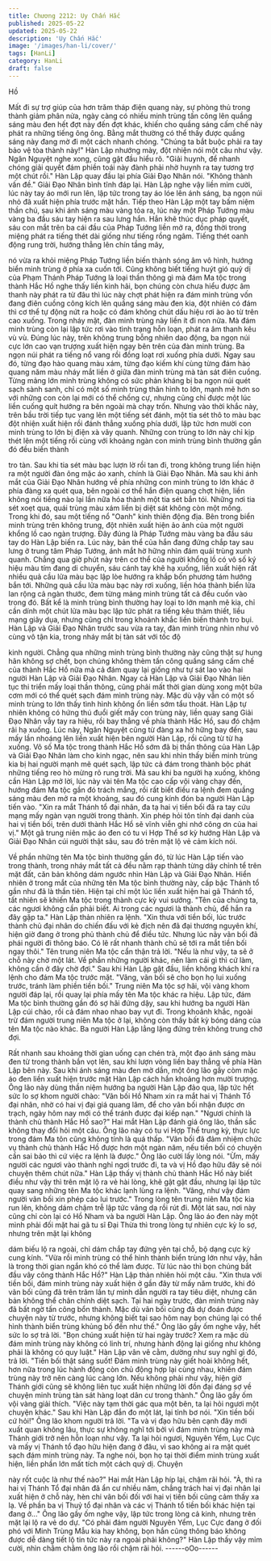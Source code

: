 ```yaml
---
title: Chương 2212: Uy Chấn Hắc
published: 2025-05-22
updated: 2025-05-22
description: 'Uy Chấn Hắc'
image: '/images/han-li/cover/'
tags: [HanLi]
category: HanLi
draft: false
---
```


Hồ

Mất đi sự trợ giúp của hơn trăm tháp điện quang này, sự phòng
thủ trong thành giảm phân nửa, ngày càng có nhiều minh trùng
tấn công lên quầng sáng màu đen hết đợt này đến đợt khác,
khiến cho quầng sáng cấm chế này phát ra những tiếng ông ông.
Bằng mắt thường có thể thấy được quầng sáng này đang mờ đi
một cách nhanh chóng.
"Chúng ta bắt buộc phải ra tay bảo vệ tòa thành này!" Hàn Lập
nhướng mày, đột nhiện nói một câu như vậy.
Ngân Nguyệt nghe xong, cũng gật đầu hiểu rõ.
"Giải huynh, để nhanh chóng giải quyết đám phiền toái này đành
phải nhờ huynh ra tay tương trợ một chút rồi." Hàn Lập quay đầu
lại phía Giải Đạo Nhân nói.
"Không thành vấn đề." Giải Đạo Nhân bình tĩnh đáp lại.
Hàn Lập nghe vậy liền mỉm cười, lúc này tay áo mới run lên, lập
tức trong tay áo lóe lên ánh sáng, ba ngọn núi nhỏ đã xuất hiện
phía trước mặt hắn.
Tiếp theo Hàn Lập một tay bấm niệm thần chú, sau khi ánh sáng
màu vàng tỏa ra, lúc này một Pháp Tướng màu vàng ba đầu sáu
tay hiện ra sau lưng hắn.
Hắn khẽ thúc dục pháp quyết, sáu con mắt trên ba cái đầu của
Pháp Tướng liền mở ra, đồng thời trong miệng phát ra tiếng thét
dài giống như tiếng rồng ngâm.
Tiếng thét oanh động rung trời, hướng thẳng lên chín tầng mây,

nó vừa ra khỏi miệng Pháp Tướng liền biến thành sóng âm vô
hình, hướng biển minh trùng ở phía xa cuốn tới.
Cũng không biết tiếng huýt gió quỷ dị của Phạm Thánh Pháp
Tướng là loại thần thông gì mà đám Ma tộc trong thành Hắc Hồ
nghe thấy liền kinh hãi, bọn chúng còn chưa hiểu được âm thanh
này phát ra từ đâu thì lúc này chợt phát hiện ra đám minh trùng
vốn đang điên cuồng công kích lên quầng sáng màu đen kia, đột
nhiên có đám thì cơ thể tự động nứt ra hoặc có đám không chút
dấu hiệu rơi ào ào từ trên cao xuống.
Trong nháy mặt, đàn minh trùng này liền ít đi non nửa.
Mà đám minh trùng còn lại lập tức rơi vào tình trạng hỗn loạn,
phát ra âm thanh kêu vù vù.
Đúng lúc này, trên không trung bỗng nhiên dao động, ba ngọn núi
cực lớn cao vạn trượng xuất hiện ngay bên trên của đàn minh
trùng.
Ba ngọn núi phát ra tiếng nổ vang rồi đồng loạt rơi xuống phía
dưới.
Ngay sau đó, từng đạo hào quang màu xám, từng đạo kiếm khí
cùng từng đám hào quang năm màu nháy mắt liền ở giữa đàn
minh trùng mà tàn sát điên cuồng.
Từng mảng lớn minh trùng không có sức phản kháng bị ba ngọn
núi quét sạch sành sanh, chỉ có một số minh trùng thân hình to
lớn, mạnh mẽ hơn so với những con còn lại mới có thể chống cự,
nhưng cũng chỉ được một lúc liền cuống quít hướng ra bên ngoài
mà chạy trốn.
Nhưng vào thời khắc này, trên bầu trời tiếp tục vang lên một tiếng
sét đánh, một tia sét thô to màu bạc đột nhiện xuất hiện rồi đánh
thẳng xuống phía dưới, lập tức hơn mười con minh trùng to lớn bị
điện xà vây quanh.
Những con trùng to lớn này chỉ kịp thét lên một tiếng rồi cùng với
khoảng ngàn con minh trùng bình thường gần đó đều biến thành

tro tàn.
Sau khi tia sét màu bạc lượn lờ rồi tan đi, trong không trung liền
hiện ra một người đàn ông mặc áo xanh, chính là Giải Đạo Nhân.
Mà sau khi ánh mắt của Giải Đạo Nhân hướng về phía những con
minh trùng to lớn khác ở phía đàng xa quét qua, bên ngoài cơ thể
hắn điện quang chợt hiện, liền không nói tiếng nào lại lần nữa hóa
thành một tia sét bắn tói.
Những nơi tia sét xoẹt qua, quái trùng màu xám liền bị diệt sát
không còn một mống.
Trong khi đó, sau một tiếng nổ "Oanh" kinh thiên động địa. Bên
trong biển minh trùng trên không trung, đột nhiên xuất hiện ảo ảnh
của một người khổng lồ cao ngàn trượng.
Đây đúng là Pháp Tướng màu vàng ba đầu sáu tay do Hàn Lập
biến ra.
Lúc này, bản thể của hắn đang đứng chắp tay sau lưng ở trung
tâm Pháp Tướng, ánh mắt hờ hững nhìn đám quái trùng xunh
quanh.
Chẳng qua giờ phút này trên cơ thể của người khổng lồ có vô số
ký hiệu màu tím đang di chuyển, sáu cánh tay khẽ hạ xuống, liền
xuất hiện rất nhiều quả cầu lửa màu bạc lập lòe hướng ra khắp
bốn phương tám hướng bắn tới.
Những quả cầu lửa màu bạc này rơi xuống, liền hóa thành biển
lửa lan rộng cả ngàn thước, đem từng mảng minh trùng tất cả
đều cuốn vào trong đó.
Bất kể là minh trùng bình thường hay loại to lớn mạnh mẽ kia, chỉ
cần dính một chút lửa màu bạc lập tức phát ra tiếng kêu thảm
thiết, liều mạng giãy dụa, nhưng cũng chỉ trong khoảnh khắc liền
biến thành tro bụi.
Hàn Lập và Giải Đạo Nhân trước sau vừa ra tay, đàn minh trùng
nhìn như vô cùng vô tận kia, trong nháy mắt bị tàn sát với tốc độ

kinh người.
Chẳng qua những minh trùng bình thường này cũng thật sự hung
hãn không sợ chết, bọn chúng không thèm tấn công quầng sáng
cấm chế của thành Hắc Hồ nữa mà cả đám quay lại giống như tự
sát lao vào hai người Hàn Lập và Giải Đạo Nhân.
Ngay cả Hàn Lập và Giải Đạo Nhân liên tục thi triển mấy loại thần
thông, cũng phải mất thời gian dùng xong một bữa cơm mới có
thể quét sạch đám mình trùng này. Mặc dù vậy vẫn có một số
minh trùng to lớn thấy tình hình không ổn liền sớm tẩu thoát.
Hàn Lập tự nhiên không có hứng thú đuổi giết mấy con trùng này,
liền quay sang Giải Đạo Nhân vẫy tay ra hiệu, rồi bay thẳng về
phía thành Hắc Hồ, sau đó chậm rãi hạ xuống.
Lúc này, Ngân Nguyệt cũng từ đàng xa hờ hững bay đến, sau
mấy lần nhoáng lên liền xuất hiện bên người Hàn Lập, rồi cũng từ
từ hạ xuống.
Vô số Ma tộc trong thành Hắc Hồ sớm đã bị thần thông của Hàn
Lập và Giải Đạo Nhân làm cho kinh ngạc, nên sau khi nhìn thấy
biển minh trùng kia bị hai người mạnh mẽ quét sạch, lập tức cả
đám trong thành bộc phát những tiếng reo hò mừng rõ rung trời.
Mà sau khi ba người hạ xuống, không cần Hàn Lập mở lời, lúc
này vài tên Ma tộc cao cấp vội vàng chạy đến, hướng đám Ma tộc
gần đó trách mắng, rồi rất biết điều ra lệnh đem quầng sáng màu
đen mở ra một khoảng, sau đó cung kính đón ba người Hàn Lập
tiến vào.
"Xin ra mắt Thánh tổ đại nhân, đa tạ hai vị tiền bối đã ra tay cứu
mạng mấy ngàn vạn người trong thành. Xin phép hỏi tôn tính đại
danh của hai vị tiền bối, trên dưới thành Hắc Hồ sẽ vĩnh viễn ghi
nhớ công ơn của hai vị."
Một gã trung niên mặc áo đen có tu vi Hợp Thể sơ kỳ hướng Hàn
Lập và Giải Đạo Nhân cúi người thật sâu, sau đó trên mặt lộ vẻ
cảm kích nói.

Về phần những tên Ma tộc bình thường gần đó, từ lúc Hàn Lập
tiến vào trong thành, trong nháy mắt tất cả đều nằm rạp thành
từng dãy chỉnh tể trên mặt đất, căn bản không dám ngước nhìn
Hàn Lập và Giải Đạo Nhân.
Hiển nhiên ở trong mắt của những tên Ma tộc bình thường này,
cấp bậc Thánh tổ gần như đã là thần tiên. Hiện tại chỉ một lúc liền
xuất hiện hai gã Thánh tổ, tất nhiên sẽ khiến Ma tộc trong thành
cực kỳ vui sướng.
"Tên của chúng ta, các ngươi không cần phải biết. Ai trong các
ngươi là thành chủ, để hắn ra đây gặp ta." Hàn Lập thản nhiên ra
lệnh.
"Xin thưa với tiền bối, lúc trước thành chủ đại nhân do chiến đấu
với kẻ địch nên đã đại thương nguyên khí, hiện giờ đang ở trong
phủ thành chủ để điều tức. Nhưng lúc nãy vãn bối đã phái người
đi thông báo. Có lẽ rất nhanh thành chủ sẽ tới ra mắt tiền bối ngay
thôi." Tên trung niên Ma tộc cẩn thận trả lời.
"Nếu là như vậy, ta sẽ ở chỗ này chờ một lát. Về phần những
người khác, nên làm cái gì thì cứ làm, không cần ở đây chờ đợi."
Sau khi Hàn Lập gật đầu, liền không khách khí ra lệnh cho đám
Ma tộc trước mặt.
"Vâng, vãn bối sẽ cho bọn họ lui xuống trước, tránh làm phiền tiền
bối."
Trung niên Ma tộc sợ hãi, vội vàng khom người đáp lại, rồi quay
lại phía mấy tên Ma tộc khác ra hiệu.
Lập tức, đám Ma tộc bình thường gần đó sợ hãi đứng dậy, sau
khi hướng ba người Hàn Lập cúi chào, rồi cả đám nhao nhao bay
vụt đi.
Trong khoảnh khắc, ngoài trừ đám người trung niên Ma tộc ở lại,
không còn thấy bất kỳ bóng dáng của tên Ma tộc nào khác.
Ba người Hàn Lập lẳng lặng đứng trên không trung chờ đợi.

Rất nhanh sau khoảng thời gian uống cạn chén trà, một đạo ánh
sáng màu đen từ trong thành bắn vọt lên, sau khi lượn vòng liền
bay thẳng về phía Hàn Lập bên này.
Sau khi ánh sáng màu đen mờ dần, một ông lão gầy còm mặc áo
đen liền xuất hiện trước mặt Hàn Lập cách hắn khoảng hơn mười
trượng.
Ông lão này dùng thần niệm hướng ba người Hàn Lập đảo qua,
lập tức hết sức lo sợ khom người chào:
"Vãn bối Hồ Nham xin ra mắt hai vị Thánh Tổ đại nhân, nhờ có
hai vị đại giá quang lâm, để cho vãn bối nhận được ơn trạch, ngày
hôm nay mới có thể tránh được đại kiếp nạn."
"Ngươi chính là thành chủ thành Hắc Hồ sao?" Hai mắt Hàn Lập
đánh giá ông lão, thần sắc không thay đổi hỏi một câu.
Ông lão này có tu vi Hợp Thể trung kỳ, thực lực trong đám Ma tôn
cũng không tính là quá thấp.
"Vãn bối đã đảm nhiệm chức vụ thành chủ thành Hắc Hồ được
hơn một ngàn năm, nếu tiền bối có chuyện cần sai bảo thì cứ việc
ra lệnh là được." Ông lão cười lấy lòng nói.
"Ừm, mấy người các ngươi vào thành nghỉ ngơi trước đi, ta và vị
Hồ đạo hữu đây sẽ nói chuyện thêm chút nữa." Hàn Lập thấy vị
thành chủ thành Hắc Hồ này biết điều như vậy thì trên mặt lộ ra
vẻ hài lòng, khẽ gật gật đầu, nhưng lại lập tức quay sang những
tên Ma tộc khác lạnh lùng ra lệnh.
"Vâng, như vậy đám người vãn bối xin phép cáo lui trước." Trong
lòng tên trung niên Ma tộc kia run lên, không dám chậm trễ lập
tức vâng dạ rồi rút đi.
Một lát sau, nơi này cũng chỉ còn lại có Hồ Nham và ba người
Hàn Lập.
Ông lão áo đen này một mình phải đối mặt hai gã tu sĩ Đại Thừa
thì trong lòng tự nhiên cực kỳ lo sợ, nhưng trên mặt lại không

dám biếu lộ ra ngoài, chỉ dám chắp tay đứng yên tại chỗ, bộ dạng
cực kỳ cung kính.
"Vừa rồi minh trùng có thể hình thành biển trùng lớn như vậy, hẳn
là trong thời gian ngắn khó có thể làm được. Từ lúc nào thì bọn
chúng bắt đầu vây công thành Hắc Hồ?" Hàn Lập thản nhiên hỏi
một câu.
"Xin thưa với tiền bối, đám minh trùng này xuất hiện ở gần đây từ
mấy năm trước, khi đó vãn bối cũng đã trên trăm lần tự mình dẫn
người ra tay tiêu diệt, nhưng căn bản không thể chân chính diệt
sạch. Tại hai ngày trước, đàn mình trùng này đã bất ngờ tấn công
bổn thành. Mặc dù vãn bối cũng đã dự đoán được chuyện này từ
trước, nhưng không biết tại sao hôm nay bọn chúng lại có thể
hình thành biển trùng khủng bố đến như thế." Ông lão gầy ốm
nghe vậy, hết sức lo sợ trả lời.
"Bọn chúng xuất hiện từ hai ngày trước? Xem ra mặc dù đám
minh trùng này không có linh trí, nhưng hành động lại giống như
không phải là không có quy luật." Hàn Lập vân vê cằm, dường
như suy nghĩ gì đó, trả lời.
"Tiền bối thật sáng suốt! Đám minh trùng này giết hoài không hết,
hơn nữa trong lúc hành động còn chủ động hợp lại cùng nhau,
khiến đám trùng này trở nên càng lúc càng lớn. Nếu không phải
như vậy, hiện giờ Thánh giới cũng sẽ không liên tục xuất hiện
những lời đồn đại đáng sợ về chuyện minh trùng tàn sát hàng loạt
dân cư trong thành." Ông lão gầy ốm vội vàng giải thích.
"Việc này tạm thời gác qua một bên, ta lại hỏi ngươi một chuyện
khác." Sau khi Hàn Lập đắn đo một lát, lại tỉnh bơ nói.
"Xin tiền bối cứ hỏi!" Ông lão khom người trả lời.
"Ta và vị đạo hữu bên cạnh đây mới xuất quan không lâu, thực sự
không nghĩ tới bởi vì đám minh trùng này mà Thánh giới trở nên
hỗn loạn như vậy. Ta lại hỏi ngươi, Nguyên Yểm, Lục Cực và mấy
vị Thánh tổ đạo hữu hiện đang ở đâu, vì sao không ai ra mặt quét
sạch đám minh trùng này. Ta nghe nói, bọn họ tại thời điểm minh
trùng xuất hiện, liền phần lớn mất tích một cách quỷ dị. Chuyện

này rốt cuộc là như thế nào?" Hai mắt Hàn Lập híp lại, chậm rãi
hỏi.
"À, thì ra hai vị Thánh Tổ đại nhân đã ẩn cư nhiều năm, chẳng
trách hai vị đại nhân lại xuất hiện ở chỗ này, hèn chi vãn bối đối
với hai vị tiền bối cũng cảm thấy xa lạ. Về phần ba vị Thuỷ tổ đại
nhân và các vị Thánh tổ tiền bối khác hiện tại đang ở..." Ông lão
gầy ốm nghe vậy, lập tức trong lòng cả kinh, nhưng trên mặt lại lộ
ra vẻ do dự.
"Có phải đám người Nguyên Yểm, Lục Cực đang ở đối phó với
Minh Trùng Mẫu kia hay không, bọn hắn cũng thông báo không
được dễ dàng tiết lộ tin tức này ra ngoài phải không?" Hàn Lập
thấy vậy mỉm cười, nhìn chằm chằm ông lão rồi chậm rãi hỏi.
------oOo------

